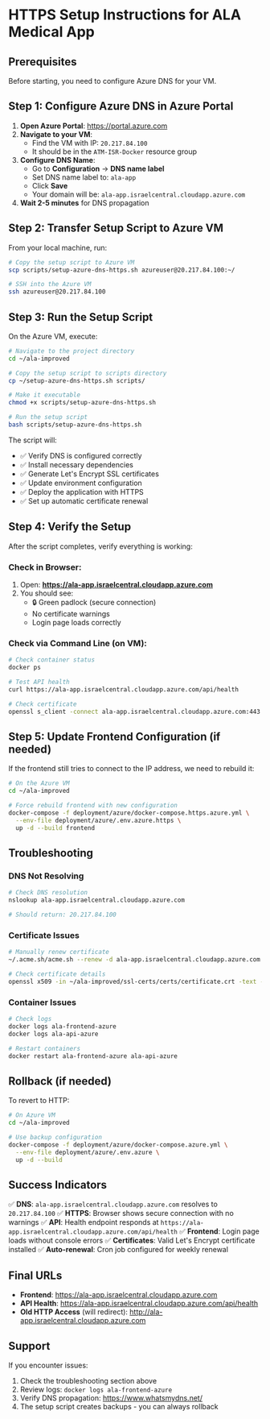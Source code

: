 # HTTPS Setup Instructions for ALA Medical App

## Prerequisites
Before starting, you need to configure Azure DNS for your VM.

## Step 1: Configure Azure DNS in Azure Portal

1. **Open Azure Portal**: https://portal.azure.com
2. **Navigate to your VM**:
   - Find the VM with IP: `20.217.84.100`
   - It should be in the `ATM-ISR-Docker` resource group
3. **Configure DNS Name**:
   - Go to **Configuration** → **DNS name label**
   - Set DNS name label to: `ala-app`
   - Click **Save**
   - Your domain will be: `ala-app.israelcentral.cloudapp.azure.com`
4. **Wait 2-5 minutes** for DNS propagation

## Step 2: Transfer Setup Script to Azure VM

From your local machine, run:

```bash
# Copy the setup script to Azure VM
scp scripts/setup-azure-dns-https.sh azureuser@20.217.84.100:~/

# SSH into the Azure VM
ssh azureuser@20.217.84.100
```

## Step 3: Run the Setup Script

On the Azure VM, execute:

```bash
# Navigate to the project directory
cd ~/ala-improved

# Copy the setup script to scripts directory
cp ~/setup-azure-dns-https.sh scripts/

# Make it executable
chmod +x scripts/setup-azure-dns-https.sh

# Run the setup script
bash scripts/setup-azure-dns-https.sh
```

The script will:
- ✅ Verify DNS is configured correctly
- ✅ Install necessary dependencies
- ✅ Generate Let's Encrypt SSL certificates
- ✅ Update environment configuration
- ✅ Deploy the application with HTTPS
- ✅ Set up automatic certificate renewal

## Step 4: Verify the Setup

After the script completes, verify everything is working:

### Check in Browser:
1. Open: **https://ala-app.israelcentral.cloudapp.azure.com**
2. You should see:
   - 🔒 Green padlock (secure connection)
   - No certificate warnings
   - Login page loads correctly

### Check via Command Line (on VM):
```bash
# Check container status
docker ps

# Test API health
curl https://ala-app.israelcentral.cloudapp.azure.com/api/health

# Check certificate
openssl s_client -connect ala-app.israelcentral.cloudapp.azure.com:443 -servername ala-app.israelcentral.cloudapp.azure.com </dev/null 2>/dev/null | grep "Verify return code"
```

## Step 5: Update Frontend Configuration (if needed)

If the frontend still tries to connect to the IP address, we need to rebuild it:

```bash
# On the Azure VM
cd ~/ala-improved

# Force rebuild frontend with new configuration
docker-compose -f deployment/azure/docker-compose.https.azure.yml \
  --env-file deployment/azure/.env.azure.https \
  up -d --build frontend
```

## Troubleshooting

### DNS Not Resolving
```bash
# Check DNS resolution
nslookup ala-app.israelcentral.cloudapp.azure.com

# Should return: 20.217.84.100
```

### Certificate Issues
```bash
# Manually renew certificate
~/.acme.sh/acme.sh --renew -d ala-app.israelcentral.cloudapp.azure.com --force

# Check certificate details
openssl x509 -in ~/ala-improved/ssl-certs/certs/certificate.crt -text -noout
```

### Container Issues
```bash
# Check logs
docker logs ala-frontend-azure
docker logs ala-api-azure

# Restart containers
docker restart ala-frontend-azure ala-api-azure
```

## Rollback (if needed)

To revert to HTTP:
```bash
# On Azure VM
cd ~/ala-improved

# Use backup configuration
docker-compose -f deployment/azure/docker-compose.azure.yml \
  --env-file deployment/azure/.env.azure \
  up -d --build
```

## Success Indicators

✅ **DNS**: `ala-app.israelcentral.cloudapp.azure.com` resolves to `20.217.84.100`
✅ **HTTPS**: Browser shows secure connection with no warnings
✅ **API**: Health endpoint responds at `https://ala-app.israelcentral.cloudapp.azure.com/api/health`
✅ **Frontend**: Login page loads without console errors
✅ **Certificates**: Valid Let's Encrypt certificate installed
✅ **Auto-renewal**: Cron job configured for weekly renewal

## Final URLs

- **Frontend**: https://ala-app.israelcentral.cloudapp.azure.com
- **API Health**: https://ala-app.israelcentral.cloudapp.azure.com/api/health
- **Old HTTP Access** (will redirect): http://ala-app.israelcentral.cloudapp.azure.com

## Support

If you encounter issues:
1. Check the troubleshooting section above
2. Review logs: `docker logs ala-frontend-azure`
3. Verify DNS propagation: https://www.whatsmydns.net/
4. The setup script creates backups - you can always rollback